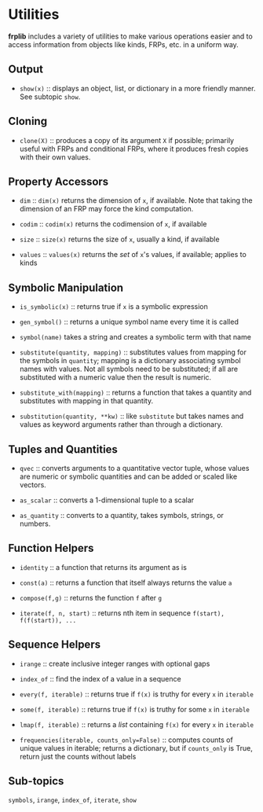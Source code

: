 # Utilities

**frplib** includes a variety of utilities to make various
operations easier and to access information from objects
like kinds, FRPs, etc. in a uniform way.

## Output

+ `show(x)` :: displays an object, list, or dictionary in a more friendly manner.
    See subtopic `show`.

## Cloning

+ `clone(X)` :: produces a copy of its argument `X` if possible; primarily useful with
    FRPs and conditional FRPs, where it produces fresh copies with their own values.

## Property Accessors

+ `dim` :: `dim(x)` returns the dimension of `x`, if available. Note that taking
      the dimension of an FRP may force the kind computation.

+ `codim` :: `codim(x)` returns the codimension of `x`, if available

+ `size` :: `size(x)` returns the size of `x`, usually a kind, if available

+ `values` :: `values(x)` returns the *set* of `x`'s values, if available; applies to kinds


## Symbolic Manipulation

+ `is_symbolic(x)` :: returns true if `x` is a symbolic expression

+ `gen_symbol()` :: returns a unique symbol name every time it is called

+ `symbol(name)` takes a string and creates a symbolic term with that name

+ `substitute(quantity, mapping)` :: substitutes values from mapping for the
      symbols in `quantity`; mapping is a dictionary associating symbol names with values.
      Not all symbols need to be substituted; if all are substituted with a numeric value
      then the result is numeric.

+ `substitute_with(mapping)` :: returns a function that takes a quantity and substitutes
      with mapping in that quantity.

+ `substitution(quantity, **kw)` :: like `substitute` but takes names and values as
      keyword arguments rather than through a dictionary.

## Tuples and Quantities

+ `qvec` :: converts arguments to a quantitative vector tuple, whose values are
      numeric or symbolic quantities and can be added or scaled like vectors.

+ `as_scalar` :: converts a 1-dimensional tuple to a scalar

+ `as_quantity` :: converts to a quantity, takes symbols, strings, or numbers.

## Function Helpers

+ `identity` :: a function that returns its argument as is

+ `const(a)` :: returns a function that itself always returns the value `a`

+ `compose(f,g)` :: returns the function `f` after `g`

+ `iterate(f, n, start)` :: returns nth item in sequence `f(start), f(f(start)), ...`

## Sequence Helpers

+ `irange` :: create inclusive integer ranges with optional gaps

+ `index_of` :: find the index of a value in a sequence

+ `every(f, iterable)` :: returns true if `f(x)` is truthy for every `x` in `iterable`

+ `some(f, iterable)` :: returns true if `f(x)` is truthy for some `x` in `iterable`

+ `lmap(f, iterable)` :: returns a *list* containing `f(x)` for every `x` in `iterable`

+ `frequencies(iterable, counts_only=False)` :: computes counts of
   unique values in iterable; returns a dictionary, but if
   `counts_only` is True, return just the counts without labels


## Sub-topics

`symbols`, `irange`, `index_of`, `iterate`, `show`
